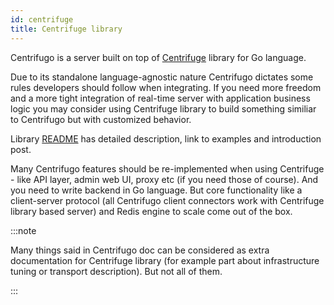 ```yaml
---
id: centrifuge
title: Centrifuge library
---
```


Centrifugo is a server built on top of [Centrifuge](https://github.com/centrifugal/centrifuge) library for Go language.

Due to its standalone language-agnostic nature Centrifugo dictates some rules developers should follow when integrating. If you need more freedom and a more tight integration of real-time server with application business logic you may consider using Centrifuge library to build something similiar to Centrifugo but with customized behavior.

Library [README](https://github.com/centrifugal/centrifuge#readme) has detailed description, link to examples and introduction post.

Many Centrifugo features should be re-implemented when using Centrifuge - like API layer, admin web UI, proxy etc (if you need those of course). And you need to write backend in Go language. But core functionality like a client-server protocol (all Centrifugo client connectors work with Centrifuge library based server) and Redis engine to scale come out of the box.

:::note

Many things said in Centrifugo doc can be considered as extra documentation for Centrifuge library (for example part about infrastructure tuning or transport description). But not all of them.

:::
